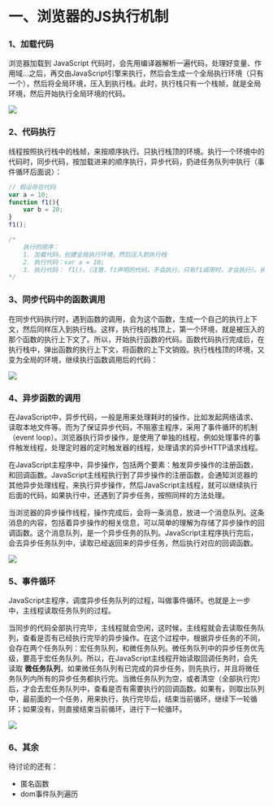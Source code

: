 # 一、浏览器的JS执行机制

### 1、加载代码

浏览器加载到 JavaScript 代码时，会先用编译器解析一遍代码，处理好变量、作用域...之后，再交由JavaScript引擎来执行，然后会生成一个全局执行环境（只有一个），然后将全局环境，压入到执行栈。此时，执行栈只有一个栈帧，就是全局环境，然后开始执行全局环境的代码。

![](C:\Users\web\Desktop\笔记\第-3-阶段：JavaScript高级\ide\01-浏览器加载js.png)

### 2、代码执行

线程按照执行栈中的栈帧，来按顺序执行。只执行栈顶的环境。执行一个环境中的代码时，同步代码，按加载进来的顺序执行，异步代码，扔进任务队列中执行（事件循环后面说）：

```javascript
// 假设存在代码
var a = 10;
function f1(){
    var b = 20;
}
f1();

/*
	执行的顺序：
	1. 加载代码，创建全局执行环境，然后压入到执行栈
	2. 执行代码：var a = 10;
	3. 执行代码： f1()，（注意，f1声明的代码，不会执行，只有f1调用时，才会执行）。执行f1，会再次产生一个函数的执行上下文
*/
```

### 3、同步代码中的函数调用

在同步代码执行时，遇到函数的调用，会为这个函数，生成一个自己的执行上下文，然后同样压入到执行栈。这样，执行栈的栈顶上，第一个环境，就是被压入的那个函数的执行上下文了。所以，开始执行函数的代码。函数代码执行完成后，在执行栈中，弹出函数的执行上下文，将函数的上下文销毁。执行栈栈顶的环境，又变为全局的环境，继续执行函数调用后的代码：

![](C:\Users\web\Desktop\笔记\第-3-阶段：JavaScript高级\ide\02-函数执行环境.png)

### 4、异步函数的调用

在JavaScript中，异步代码，一般是用来处理耗时的操作，比如发起网络请求、读取本地文件等。而为了保证异步代码，不阻塞主程序，采用了事件循环的机制（event loop）。浏览器执行异步操作，是使用了单独的线程，例如处理事件的事件触发线程，处理定时器的定时触发器的线程，处理请求的异步HTTP请求线程。

在JavaScript主程序中，异步操作，包括两个要素：触发异步操作的注册函数，和回调函数。JavaScript主线程执行到了异步操作的注册函数，会通知浏览器的其他异步处理线程，来执行异步操作，然后JavaScript主线程，就可以继续执行后面的代码，如果执行中，还遇到了异步任务，按照同样的方法处理。

当浏览器的异步操作线程，操作完成后，会将一条消息，放进一个消息队列。这条消息的内容，包括着异步操作的相关信息，可以简单的理解为存储了异步操作的回调函数。这个消息队列，是一个异步任务的队列。JavaScript主程序执行完后，会去异步任务队列中，读取已经返回来的异步任务，然后执行对应的回调函数。

![](C:\Users\web\Desktop\笔记\第-3-阶段：JavaScript高级\ide\03-事件循环.png)

### 5、事件循环

JavaScript主程序，调度异步任务队列的过程，叫做事件循环。也就是上一步中，主线程读取任务队列的过程。

当同步的代码全部执行完毕，主线程就会空闲，这时候，主线程就会去读取任务队列，查看是否有已经执行完毕的异步操作。在这个过程中，根据异步任务的不同，会存在两个任务队列：宏任务队列，和微任务队列。微任务队列中的异步任务优先级，要高于宏任务队列。所以，在JavaScript主线程开始读取回调任务时，会先读取 **微任务队列**，如果微任务队列有已完成的异步任务，则先执行，并且将微任务队列内所有的异步任务都执行完。当微任务队列为空，或者清空（全部执行完）后，才会去宏任务队列中，查看是否有需要执行的回调函数。如果有，则取出队列中，最前面的一个任务，用来执行，执行完毕后，结束当前循环，继续下一轮循环；如果没有，则直接结束当前循环，进行下一轮循环。

![](C:\Users\web\Desktop\笔记\第-3-阶段：JavaScript高级\ide\04-宏任务和微任务.png)

### 6、其余

待讨论的还有：

* 匿名函数
* dom事件队列遍历

